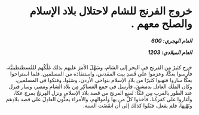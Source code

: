<h1 dir="rtl">خروج الفرنج للشام لاحتلال بلاد الإسلام والصلح معهم .</h1>

<h5 dir="rtl">العام الهجري:  600

العام الميلادي: 1203

</h5>

<p dir="rtl">خرج كثيرٌ من الفرنج في البحر إلى الشام، وسَهَّلَ الأمرَ عليهم بذلك مُلْكُهم للقُسطنطينيَّة، فأرسوا بعكَّا، وعزموا على قَصدِ بيت المقدس، واستنقاذه من المسلمين، فلما استراحوا بعكَّا ساروا فنهبوا كثيرًا من بلادِ الإسلام بنواحي الأردن، وسَبَوا، وفتكوا في المسلمين، وكان الملك العادل بدمشقَ، فأرسل في جمع العساكِرِ مِن بلاد الشام ومصر، وسار فنزل عند الطور بالقربِ مِن عَكَّا؛ لمنع الفرنج من قصد بلاد الإسلام، ونزل الفِرنجُ بمرج عكا، وأغاروا على كفركنا، فأخذوا كلَّ من بها وأموالهم، والأمراء يحثُّون العادِلَ على قصد بلادِهم ونَهْبِها، فلم يفعل، فبَقُوا كذلك إلى أن انقَضَت السنة.</p></br>
